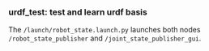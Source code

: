 ### urdf_test: test and learn urdf basis

The `/launch/robot_state.launch.py` launches both nodes `/robot_state_publisher` and `/joint_state_publisher_gui`.